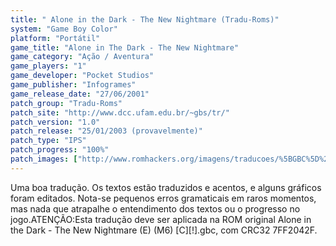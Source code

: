 ```yaml
---
title: " Alone in the Dark - The New Nightmare (Tradu-Roms)"
system: "Game Boy Color"
platform: "Portátil"
game_title: "Alone in The Dark - The New Nightmare"
game_category: "Ação / Aventura"
game_players: "1"
game_developer: "Pocket Studios"
game_publisher: "Infogrames"
game_release_date: "27/06/2001"
patch_group: "Tradu-Roms"
patch_site: "http://www.dcc.ufam.edu.br/~gbs/tr/"
patch_version: "1.0"
patch_release: "25/01/2003 (provavelmente)"
patch_type: "IPS"
patch_progress: "100%"
patch_images: ["http://www.romhackers.org/imagens/traducoes/%5BGBC%5D%20Alone%20in%20the%20Dark%20-%20The%20New%20Nightmare%20-%20Tradu-Roms%20-%201.png","http://www.romhackers.org/imagens/traducoes/%5BGBC%5D%20Alone%20in%20the%20Dark%20-%20The%20New%20Nightmare%20-%20Tradu-Roms%20-%202.png","http://www.romhackers.org/imagens/traducoes/%5BGBC%5D%20Alone%20in%20the%20Dark%20-%20The%20New%20Nightmare%20-%20Tradu-Roms%20-%203.png"]
---
```

Uma boa tradução. Os textos estão traduzidos e acentos, e alguns gráficos foram editados. Nota-se pequenos erros gramaticais em raros momentos, mas nada que atrapalhe o entendimento dos textos ou o progresso no jogo.ATENÇÃO:Esta tradução deve ser aplicada na ROM original Alone in the Dark - The New Nightmare (E) (M6) [C][!].gbc, com CRC32 7FF2042F.